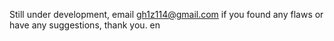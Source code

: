 Still under development, email gh1z114@gmail.com if you found
any flaws or have any suggestions, thank you.
en
